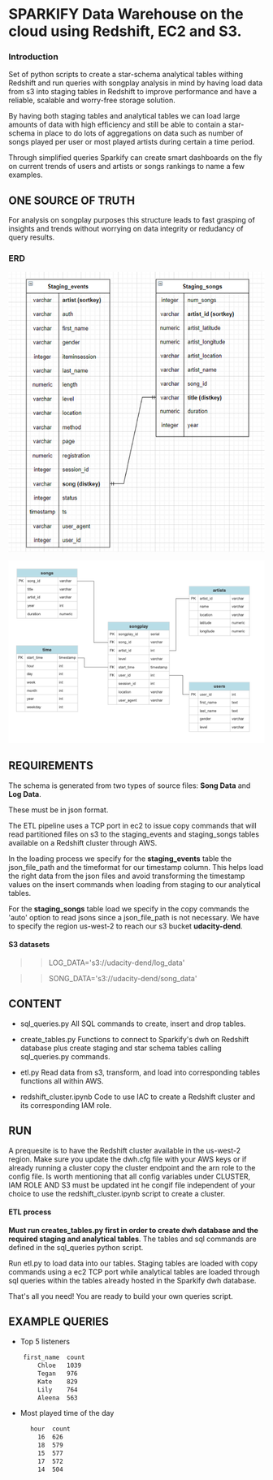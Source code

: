 # SPARKIFY Data Warehouse on the cloud using Redshift, EC2 and S3.

### Introduction

Set of python scripts to create a star-schema analytical tables withing Redshift and run queries with songplay analysis in mind by having load data from s3 into staging tables in Redshift to improve performance and have a reliable, scalable and worry-free storage solution.

By having both staging tables and analytical tables we can load large amounts of data with high efficiency and still be able to contain a star-schema in place to do lots of aggregations on data such as number of songs played per user or most played artists during certain a time period. 

Through simplified queries Sparkify can create smart dashboards on the fly on current trends of users and artists or songs rankings to name a few examples.


## ONE SOURCE OF TRUTH

For analysis on songplay purposes this structure leads to fast grasping of insights and trends without worrying on data integrity or redudancy of query results. 

### ERD

![alt_text](staging.png "Sparkify Staging Tables in DWH")

![alt text](erd.png "Sparkify Star Schema ERD in Redshift cluster")



## REQUIREMENTS

The schema is generated from two types of source files: **Song Data** and **Log Data**. 

These must be in json format. 

The ETL pipeline uses a TCP port in ec2 to issue copy commands that will read partitioned files on s3 to the staging_events and staging_songs tables available on a Redshift cluster through AWS.

In the loading process we specify for the **staging_events** table the json_file_path and the timeformat for our timestamp column. This helps load the right data from the json files and avoid transforming the timestamp values on the insert commands when loading from staging to our analytical tables.

For the **staging_songs** table load we specify in the copy commands the 'auto' option to read jsons since a json_file_path is not necessary.
We have to specify the region us-west-2 to reach our s3 bucket **udacity-dend**.

#### S3 datasets 

>> LOG_DATA='s3://udacity-dend/log_data'

>> SONG_DATA='s3://udacity-dend/song_data'

## CONTENT

- sql_queries.py 
All SQL commands to create, insert and drop tables.

- create_tables.py
Functions to connect to Sparkify's dwh on Redshift database plus create staging and star schema tables calling sql_queries.py commands.

- etl.py
Read data from s3, transform, and load into corresponding tables functions all within AWS. 

- redshift_cluster.ipynb
Code to use IAC to create a Redshift cluster and its corresponding IAM role.

## RUN

A prequesite is to have the Redshift cluster available in the us-west-2 region. Make sure you update the dwh.cfg file with your AWS keys or if already running a cluster copy the cluster endpoint and the arn role to the config file. Is worth mentioning that all config variables under CLUSTER, IAM ROLE AND S3 must be updated int he congif file independent of your choice to use the redshift_cluster.ipynb script to create a cluster.

#### ETL process 
**Must run creates_tables.py first in order to create dwh database and the required staging and analytical tables**. The tables and sql commands are defined in the sql_queries python script.

Run etl.py to load data into our tables. Staging tables are loaded with copy commands using a ec2 TCP port while analytical tables are loaded through sql queries within the tables already hosted in the Sparkify dwh database.

That's all you need! You are ready to build your own queries script. 


EXAMPLE QUERIES
---------------

-  Top 5 listeners
>>     
        first_name	count
            Chloe	1039
            Tegan	976
            Kate	829
            Lily	764
            Aleena	563

- Most played time of the day
>>        
          hour	count
            16	626
            18	579
            15	577
            17	572
            14	504


